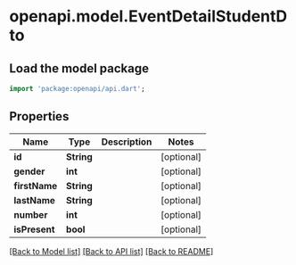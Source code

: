# openapi.model.EventDetailStudentDto

## Load the model package
```dart
import 'package:openapi/api.dart';
```

## Properties
Name | Type | Description | Notes
------------ | ------------- | ------------- | -------------
**id** | **String** |  | [optional] 
**gender** | **int** |  | [optional] 
**firstName** | **String** |  | [optional] 
**lastName** | **String** |  | [optional] 
**number** | **int** |  | [optional] 
**isPresent** | **bool** |  | [optional] 

[[Back to Model list]](../README.md#documentation-for-models) [[Back to API list]](../README.md#documentation-for-api-endpoints) [[Back to README]](../README.md)


